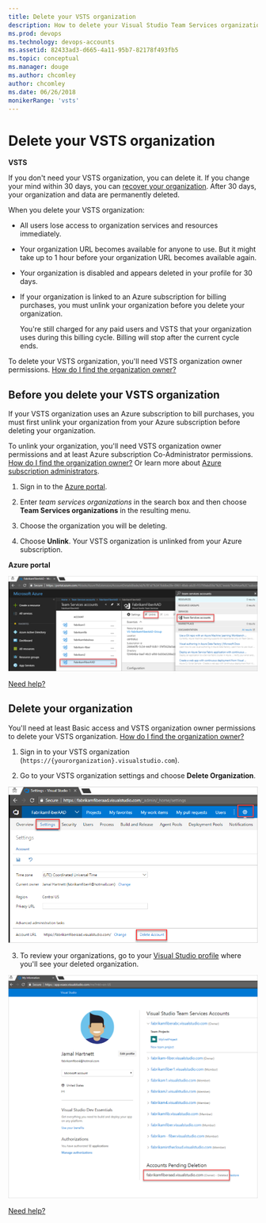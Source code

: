 ```yaml
---
title: Delete your VSTS organization
description: How to delete your Visual Studio Team Services organization and what happens to user organizations
ms.prod: devops
ms.technology: devops-accounts
ms.assetid: 82433ad3-d665-4a11-95b7-82178f493fb5
ms.topic: conceptual
ms.manager: douge
ms.author: chcomley
author: chcomley
ms.date: 06/26/2018
monikerRange: 'vsts'
---
```


# Delete your VSTS organization

**VSTS**

If you don't need your  VSTS organization, you can delete it.
If you change your mind within 30 days,
you can [recover your organization](recover-your-vsts-organization.md).
After 30 days, your organization and data are permanently deleted.

When you delete your VSTS organization:

* All users lose access to organization services and resources immediately.

* Your organization URL becomes available for anyone to use. But it might take up to 1 hour before your organization URL becomes available again.

* Your organization is disabled and appears deleted in your profile for 30 days.

* If your organization is linked to an Azure subscription for billing purchases, you must unlink your organization before you delete your organization.

  You're still charged for any paid users and
  VSTS that your organization uses during this billing cycle.
  Billing will stop after the current cycle ends.

To delete your VSTS organization, you'll need VSTS organization owner permissions. [How do I find the organization owner?](faq-delete-restore-vsts-organization.md#find-owner)

## Before you delete your VSTS organization

If your VSTS organization uses an Azure subscription to bill purchases, you must first unlink your organization from your Azure subscription before deleting your organization.

To unlink your organization, you'll need VSTS organization owner permissions and at least Azure subscription Co-Administrator permissions. [How do I find the organization owner?](faq-delete-restore-vsts-organization.md#find-owner) Or learn more about [Azure subscription administrators](https://azure.microsoft.com/en-us/documentation/articles/billing-add-change-azure-subscription-administrator/).

1. Sign in to the [Azure portal](https://portal.azure.com).

2. Enter *team services organizations* in the search box and then choose **Team Services organizations** in the resulting menu.
3. Choose the organization you will be deleting.
4. Choose **Unlink**.
  Your VSTS organization is unlinked from your Azure subscription.

  **Azure portal**

  ![Unlink your organization from an Azure subscription](_img/delete-organization/app_unlinkvsoorganization2.png)

  [Need help?](faq-delete-restore-vsts-organization.md#get-support)

## Delete your organization

You'll need at least Basic access and VSTS organization owner
permissions to delete your VSTS organization.
[How do I find the organization owner?](faq-delete-restore-vsts-organization.md#find-owner)

1. Sign in to your VSTS organization (```https://{yourorganization}.visualstudio.com```).

2. Go to your VSTS organization settings and choose **Delete Organization**.

![Delete your organization in VSTS](_img/delete-organization/delete-organization-in-vsts.png)

3. To review your organizations, go to your [Visual Studio profile](https://app.vsaex.visualstudio.com/profile/view) where you'll see your deleted organization.

  ![Your organization will appear deleted on your organization list](_img/delete-organization/deleted-organization.png)

  [Need help?](faq-delete-restore-vsts-organization.md#get-support)
